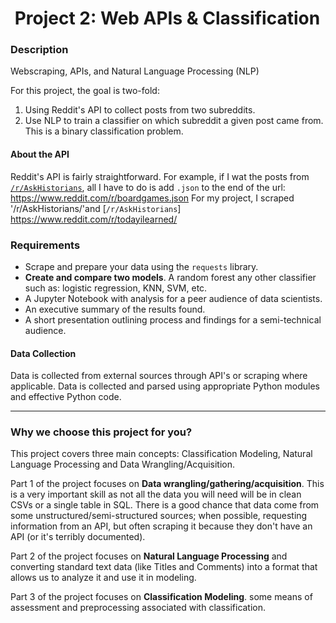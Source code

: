 # ![]() Project 2: Web APIs & Classification

### Description

Webscraping, APIs, and Natural Language Processing (NLP)

For this project, the goal is two-fold:
1. Using Reddit's API to collect posts from two subreddits.
2. Use NLP to train a classifier on which subreddit a given post came from. This is a binary classification problem.


#### About the API

Reddit's API is fairly straightforward. For example, if I wat the posts from [`/r/AskHistorians`](https://www.reddit.com/r/AskHistorians), all I have to do is add `.json` to the end of the url: https://www.reddit.com/r/boardgames.json
For my project, I scraped '/r/AskHistorians/'and [`/r/AskHistorians`] https://www.reddit.com/r/todayilearned/


### Requirements

- Scrape and prepare your data using the `requests` library.
- **Create and compare two models**. A random forest any other classifier such as: logistic regression, KNN, SVM, etc.
- A Jupyter Notebook with analysis for a peer audience of data scientists.
- An executive summary of the results found.
- A short presentation outlining process and findings for a semi-technical audience.


#### Data Collection

Data is collected from external sources through API's or scraping where applicable.  Data is collected and parsed using appropriate Python modules and effective Python code.

---

### Why we choose this project for you?
This project covers three main concepts: Classification Modeling, Natural Language Processing and Data Wrangling/Acquisition.

Part 1 of the project focuses on **Data wrangling/gathering/acquisition**. This is a very important skill as not all the data you will need will be in clean CSVs or a single table in SQL.  There is a good chance that data come from some unstructured/semi-structured sources; when possible, requesting information from an API, but often scraping it because they don't have an API (or it's terribly documented).

Part 2 of the project focuses on **Natural Language Processing** and converting standard text data (like Titles and Comments) into a format that allows us to analyze it and use it in modeling.

Part 3 of the project focuses on **Classification Modeling**.  some means of assessment and preprocessing associated with classification.   
